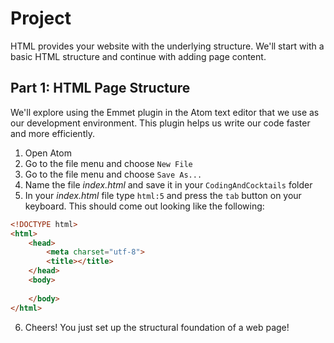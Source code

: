 # Project

HTML provides your website with the underlying structure.  We'll start with a basic HTML structure and continue with adding page content.

## Part 1: HTML Page Structure
We'll explore using the Emmet plugin in the Atom text editor that we use as our development environment.  This plugin helps us write our code faster and more efficiently.

1. Open Atom
2. Go to the file menu and choose `New File`
3. Go to the file menu and choose `Save As...`
4. Name the file _index.html_ and save it in your `CodingAndCocktails` folder
5. In your _index.html_ file type `html:5` and press the `tab` button on your keyboard.  This should come out looking like the following: 
```html
<!DOCTYPE html>
<html>
    <head>
        <meta charset="utf-8">
        <title></title>
    </head>
    <body>
    
    </body>
</html>
```
6. Cheers! You just set up the structural foundation of a web page!